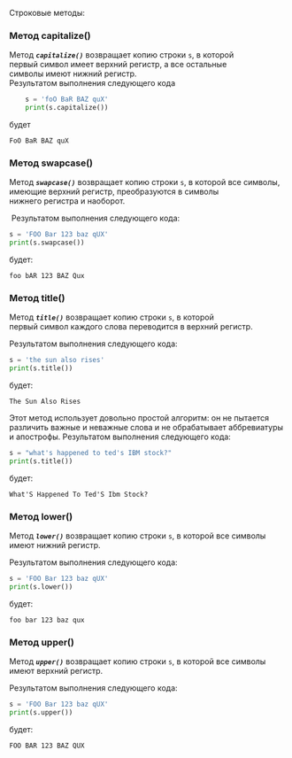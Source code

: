 Строковые методы:

 ### Метод capitalize()

Метод ***`capitalize()`*** возвращает копию строки `s`, в которой первый символ имеет верхний регистр, а все остальные символы имеют нижний регистр.                                                
Результатом выполнения следующего кода 

~~~python
	s = 'foO BaR BAZ quX' 
	print(s.capitalize())
~~~
будет
  ~~~pno-highlight
  FoO BaR BAZ quX
  ~~~

 ### Метод swapcase()

Метод ***`swapcase()`*** возвращает копию строки `s`, в которой все символы, имеющие верхний регистр, преобразуются в символы нижнего регистра и наоборот.

 Результатом выполнения следующего кода:

```python
s = 'FOO Bar 123 baz qUX'
print(s.swapcase())
```

будет:

```no-highlight
foo bAR 123 BAZ Qux
```

 ### Метод title()

Метод ***`title()`*** возвращает копию строки `s`, в которой первый символ каждого слова переводится в верхний регистр.

Результатом выполнения следующего кода:

```python
s = 'the sun also rises'
print(s.title())
```

будет:

```
The Sun Also Rises
```

Этот метод использует довольно простой алгоритм: он не пытается различить важные и неважные слова и не обрабатывает аббревиатуры и апострофы. Результатом выполнения следующего кода:

```python
s = "what's happened to ted's IBM stock?"
print(s.title())
```

будет:

```
What'S Happened To Ted'S Ibm Stock?
```

 ### Метод lower()

Метод ***`lower()`*** возвращает копию строки `s`, в которой все символы имеют нижний регистр.

Результатом выполнения следующего кода:

```python
s = 'FOO Bar 123 baz qUX'
print(s.lower())
```

будет:

```
foo bar 123 baz qux
```

 ### Метод upper()

Метод ***`upper()`*** возвращает копию строки `s`, в которой все символы имеют верхний регистр.

Результатом выполнения следующего кода:

```python
s = 'FOO Bar 123 baz qUX'
print(s.upper())
```

будет:

```
FOO BAR 123 BAZ QUX
```


